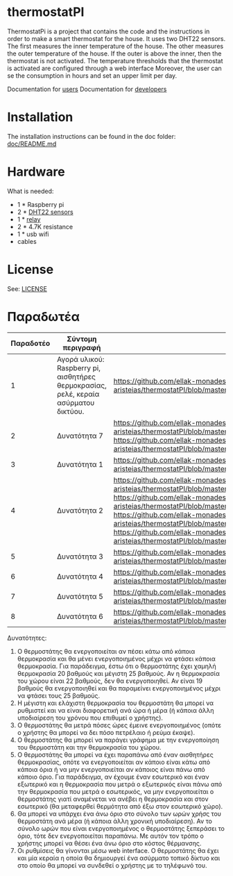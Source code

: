 # thermostatPI

ThermostatPi is a project that contains the code and the instructions in order to make a smart thermostat for the house.
It uses two DHT22 sensors.
The first measures the inner temperature of the house.
The other measures the outer temperature of the house.
If the outer is above the inner, then the thermostat is not activated.
The temperature thresholds that the thermostat is activated are configured through a web interface
Moreover, the user can se the consumption in hours and set an upper limit per day.

Documentation for [users](README_USERS.md)
Documentation for [developers](README_DEVELOPERS.md)
 
# Installation

The installation instructions can be found in the doc folder: [doc/README.md](doc/README.md)

# Hardware

What is needed:

* 1 * Raspberry pi
* 2 * [DHT22 sensors](https://www.adafruit.com/products/385)
* 1 * [relay](https://www.sparkfun.com/products/11042)
* 2 * 4.7K resistance
* 1 * usb wifi
* cables

# License

See: [LICENSE](LICENSE)

# Παραδωτέα


| Παραδοτέο | Σύντομη περιγραφή | URL |
|-----------|-------------------|-----|
| 1 | Αγορά υλικού: Raspberry pi, αισθητήρες θερμοκρασίας, ρελέ, κεραία ασύρματου δικτύου. | https://github.com/ellak-monades-aristeias/thermostatPI/blob/master/README.md |
| 2 | Δυνατότητα 7 | https://github.com/ellak-monades-aristeias/thermostatPI/blob/master/doc/CreateAccessPoint.md,  https://github.com/ellak-monades-aristeias/thermostatPI/blob/master/doc/README.md |
| 3 | Δυνατότητα 1 | https://github.com/ellak-monades-aristeias/thermostatPI/blob/master/src/opt/thermostatPi/thermostatPi.py |
| 4 | Δυνατότητα 2 | https://github.com/ellak-monades-aristeias/thermostatPI/blob/master/src/var/www/config.php, https://github.com/ellak-monades-aristeias/thermostatPI/blob/master/src/var/www/thermostatConfiguration.php, https://github.com/ellak-monades-aristeias/thermostatPI/blob/master/src/var/www/changePassword.php, https://github.com/ellak-monades-aristeias/thermostatPI/blob/master/src/var/www/viewThresholds.php |
| 5 | Δυνατότητα 3 | https://github.com/ellak-monades-aristeias/thermostatPI/blob/master/src/opt/thermostatPi/thermostatPi.py |
| 6 | Δυνατότητα 4 | https://github.com/ellak-monades-aristeias/thermostatPI/blob/master/src/var/www/viewConsumption.php |
| 7 | Δυνατότητα 5 | https://github.com/ellak-monades-aristeias/thermostatPI/blob/master/src/opt/thermostatPi/thermostatPi.py |
| 8 | Δυνατότητα 6 | https://github.com/ellak-monades-aristeias/thermostatPI/blob/master/src/var/www/changeMaxConsumption.php |

Δυνατότητες:

1. Ο θερμοστάτης θα ενεργοποιείται αν πέσει κάτω από κάποια θερμοκρασία και θα μένει ενεργοποιημένος μέχρι να φτάσει κάποια θερμοκρασία. Για παράδειγμα, έστω ότι ο θερμοστάτης έχει χαμηλή θερμοκρασία 20 βαθμούς και μέγιστη 25 βαθμούς. Αν η θερμοκρασία του χώρου είναι 22 βαθμούς, δεν θα ενεργοποιηθεί. Αν είναι 19 βαθμούς θα ενεργοποιηθεί και θα παραμείνει ενεργοποιημένος μέχρι να φτάσει τους 25 βαθμούς.
2. Η μέγιστη και ελάχιστη θερμοκρασία του θερμοστάτη θα μπορεί να ρυθμιστεί και να είναι διαφορετική ανά ώρα ή μέρα (ή κάποια άλλη υποδιαίρεση του χρόνου που επιθυμεί ο χρήστης).
3. Ο θερμοστάτης θα μετρά πόσες ώρες έμεινε ενεργοποιημένος (οπότε ο χρήστης θα μπορεί να δει πόσο πετρέλαιο ή ρεύμα έκαψε).
4. Ο θερμοστάτης θα μπορεί να παράγει γράφημα με την ενεργοποίηση του θερμοστάτη και την θερμοκρασία του χώρου.
5. Ο θερμοστάτης θα μπορεί να έχει παραπάνω από έναν αισθητήρες θερμοκρασίας, οπότε να ενεργοποιείται αν κάποιο είναι κάτω από κάποια όρια ή να μην ενεργοποιείται αν κάποιος είναι πάνω από κάποιο όριο. Για παράδειγμα, αν έχουμε έναν εσωτερικό και έναν εξωτερικό και η θερμοκρασία που μετρά ο εξωτερικός είναι πάνω από την θερμοκρασία που μετρά ο εσωτερικός, να μην ενεργοποιείται ο θερμοστάτης γιατί αναμένεται να ανέβει η θερμοκρασία και στον εσωτερικό (θα μεταφερθεί θερμότητα από έξω στον εσωτερικό χώρο).
6. Θα μπορεί να υπάρχει ένα άνω όριο στο σύνολο των ωρών χρήσς του θερμοστάτη ανά μέρα (ή κάποια άλλη χρονική υποδιαίρεση). Αν το σύνολο ωρών που είναι ενεργοποιημένος ο θερμοστάτης ξεπεράσει το όριο, τότε δεν ενεργοποιείται παραπάνω. Με αυτόν τον τρόπο ο χρήστης μπορεί να θέσει ένα άνω όριο στο κόστος θέρμανσης.
7. Οι ρυθμίσεις θα γίνονται μέσω web interface. Ο θερμοστάτης θα έχει και μία κεραία η οποία θα δημιουργεί ένα ασύρματο τοπικό δίκτυο και στο οποίο θα μπορεί να συνδεθεί ο χρήστης με το τηλέφωνό του.
